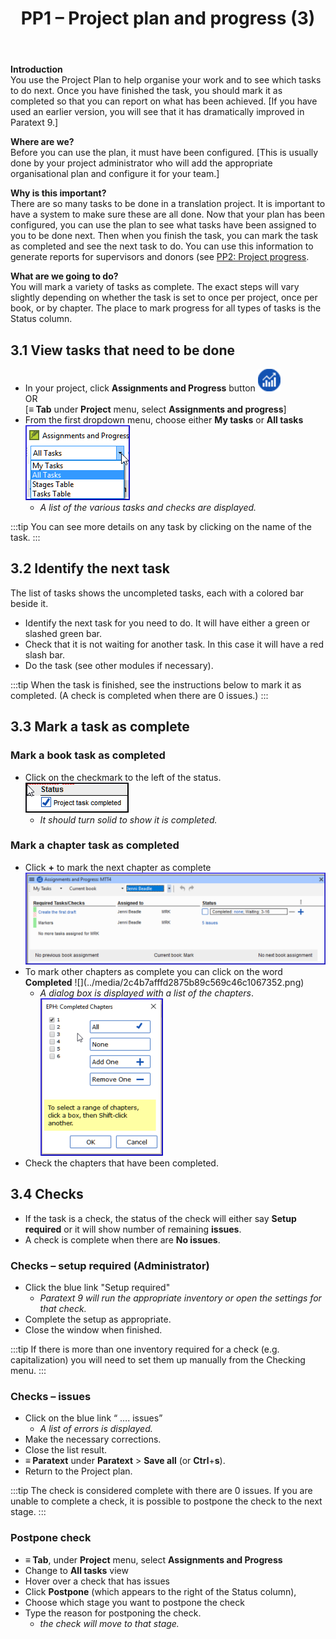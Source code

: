 ﻿---
title: 3. PP1 – Project plan and progress (3)
--- 

**Introduction**  
You use the Project Plan to help organise your work and to see which tasks to do next. Once you have finished the task, you should mark it as completed so that you can report on what has been achieved. [If you have used an earlier version, you will see that it has dramatically improved in Paratext 9.]

**Where are we?**  
Before you can use the plan, it must have been configured. [This is usually done by your project administrator who will add the appropriate organisational plan and configure it for your team.]

**Why is this important?**  
There are so many tasks to be done in a translation project. It is important to have a system to make sure these are all done. Now that your plan has been configured, you can use the plan to see what tasks have been assigned to you to be done next. Then when you finish the task, you can mark the task as completed and see the next task to do. You can use this information to generate reports for supervisors and donors (see [PP2: Project progress](6.PP2.md).

**What are we going to do?**  
You will mark a variety of tasks as complete. The exact steps will vary slightly depending on whether the task is set to once per project, once per book, or by chapter. The place to mark progress for all types of tasks is the Status column.

## 3.1 View tasks that need to be done
-  In your project, click **Assignments and Progress** button ![](../media/03751d97bff94e04afee1ef9c87c4d22.png)  
    OR  
    [**≡ Tab** under **Project** menu, select **Assignments and progress**]
-  From the first dropdown menu, choose either **My tasks** or **All tasks**  
    ![](../media/88de36d54c509d1316babd1b7253efc5.png)  
    -  *A list of the various tasks and checks are displayed.*

:::tip
You can see more details on any task by clicking on the name of the task.
:::

## 3.2 Identify the next task
The list of tasks shows the uncompleted tasks, each with a colored bar beside it.

-  Identify the next task for you need to do. It will have either a green or slashed green bar.
-  Check that it is not waiting for another task. In this case it will have a red slash bar.
-  Do the task (see other modules if necessary).

:::tip
When the task is finished, see the instructions below to mark it as completed. (A check is completed when there are 0 issues.)
:::

## 3.3 Mark a task as complete
### Mark a book task as completed
-  Click on the checkmark to the left of the status.  
    ![](../media/e7f0dce290e93fc005ea761da0f7ed23.png)  
    -  *It should turn solid to show it is completed.*

### Mark a chapter task as completed
-  Click **+** to mark the next chapter as complete  
    ![](../media/d6dc2e25549769d056778dfb6449a9e1.png)
-  To mark other chapters as complete you can click on the word **Completed**
    !\[\](../media/2c4b7afffd2875b89c569c46c1067352.png)  
    -  *A dialog box is displayed with a list of the chapters*.  
    ![](../media/7efa90ca176b6af0392c215d30acdb51.png)
-  Check the chapters that have been completed.

## 3.4 Checks
-  If the task is a check, the status of the check will either say **Setup required** or it will show number of remaining **issues**.
-  A check is complete when there are **No issues**.

### Checks – setup required (Administrator)
-  Click the blue link "Setup required"  
    -  *Paratext 9 will run the appropriate inventory or open the settings for that check.*
-  Complete the setup as appropriate.
-  Close the window when finished.

:::tip
If there is more than one inventory required for a check (e.g. capitalization) you will need to set them up manually from the Checking menu.
:::

### Checks – issues
-  Click on the blue link “ …. issues”
    -  *A list of errors is displayed.*
-  Make the necessary corrections.
-  Close the list result.
-  **≡ Paratext** under **Paratext** \> **Save all** (or **Ctrl**+**s**).
-  Return to the Project plan.

:::tip
The check is considered complete with there are 0 issues. If you are unable to complete a check, it is possible to postpone the check to the next stage.
:::

### Postpone check
-  **≡ Tab**, under **Project** menu, select **Assignments and Progress**
-  Change to **All tasks** view
-  Hover over a check that has issues
-  Click **Postpone** (which appears to the right of the Status column),
-  Choose which stage you want to postpone the check
-  Type the reason for postponing the check.  
    -  *the check will move to that stage.*

